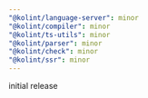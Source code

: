 ```yaml
---
"@kolint/language-server": minor
"@kolint/compiler": minor
"@kolint/ts-utils": minor
"@kolint/parser": minor
"@kolint/check": minor
"@kolint/ssr": minor
---
```


initial release
